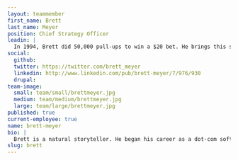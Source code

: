 ```yaml
---
layout: teammember
first_name: Brett
last_name: Meyer
position: Chief Strategy Officer
leadin: |
  In 1994, Brett did 50,000 pull-ups to win a $20 bet. He brings this same level of drive to his communications consulting. As our content strategist, Brett helps our clients craft compelling messages and measure the success of their digital campaigns.
social:
  github:
  twitter: https://twitter.com/brett_meyer
  linkedin: http://www.linkedin.com/pub/brett-meyer/7/976/930
  drupal:
team-image:
  small: team/small/brettmeyer.jpg
  medium: team/medium/brettmeyer.jpg
  large: team/large/brettmeyer.jpg
published: true
current-employee: true
name: brett-meyer
bio: |
  Brett is a natural storyteller. He began his career as a dot-com software developer. He and his wife then spent two years in Mali with the Peace Corps, where he trained grassroots organizations in technology and media. Following this experience, Brett served as Communications Director at the Nonprofit Technology Network for six years, helping grow NTEN’s community from a few thousand to over 50,000 engaged participants. Having worked in the nonprofit sector for so long, he has a deep understanding of the communications and fundraising challenges that our clients face. Brett is uniquely positioned to help them build comprehensive multi-channel marketing plans. He's also the only person in the office to have worked at a radio station in West Africa.
slug: brett
---
```

